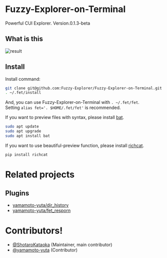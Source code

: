 # Fuzzy-Explorer-on-Terminal
Powerful CUI Explorer. Version.0.1.3-beta

## What is this
![result](https://github.com/ShotaroKataoka/Fuzzy-Terminal-Explorer/blob/media/test.gif)

## Install
Install command:
```bash
git clone git@github.com:Fuzzy-Explorer/Fuzzy-Explorer-on-Terminal.git ~/.fet
. ~/.fet/install
```
And, you can use Fuzzy-Explorer-on-Terminal with `. ~/.fet/fet`.  
Setting `alias fet='. $HOME/.fet/fet'` is recommended.  

If you want to preview files with syntax, please install [bat](https://github.com/sharkdp/bat#installation).
```bash
sudo apt update
sudo apt upgrade
sudo apt install bat
```

If you want to use beautiful-preview function, please install [richcat](https://github.com/richcat-dev/richcat).
```
pip install richcat
```

# Related projects
## Plugins
- [yamamoto-yuta/dir_history](https://github.com/yamamoto-yuta/fet_dir_history)
- [yamamoto-yuta/fet_resporn](https://github.com/yamamoto-yuta/fet_respawn)

# Contributors!
- [@ShotaroKataoka](https://github.com/ShotaroKataoka) (Maintainer, main contributor)
- [@yamamoto-yuta](https://github.com/yamamoto-yuta) (Contributor)
